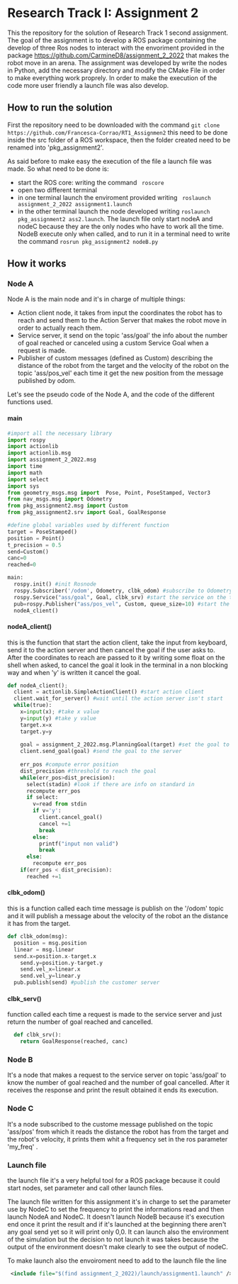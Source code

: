 Research Track I: Assignment 2
================================
This the repository for the solution of Research Track 1 second assignment.
The goal of the assignment is to develop a ROS package containing the develop of three Ros nodes to interact with the envoriment provided in the package https://github.com/CarmineD8/assignment_2_2022 that makes the robot move in an arena.
The assignment was developed by write the nodes in Python, add the necessary directory and modify the CMake File in order to make everything work proprely.
In order to make the execution of the code more user friendly a launch file was also develop.

How to run the solution
------------------------
First the repository need to be downloaded with the command
``` git clone https://github.com/Francesca-Corrao/RT1_Assignmen2 ```
this need to be done inside the src folder of a ROS workspace, then the folder created need to be renamed into 'pkg_assignment2'.

As said before to make easy the execution of the file a launch file was made. So what need to be done is:
* start the ROS core: writing the command  ``` roscore```
* open two different terminal
* in one terminal launch the enviroment provided writing ``` roslaunch assignment_2_2022 assignment1.launch```
* in the other terminal launch the node developed writing  ``` roslaunch pkg_assignment2 ass2.launch ```.
The launch file only start nodeA and nodeC because they are the only nodes who have to work all the time. 
NodeB execute only when called, and to run it in a terminal need to write the command ```rosrun pkg_assignment2 nodeB.py ```

How it works
-----------------

### Node A ###
Node A is the main node and it's in charge of multiple things:
* Action client node, it takes from input the coordinates the robot has to reach and send them to the Action Server that makes the robot move in order to actually reach them. 
* Service server, it send on the topic 'ass/goal' the info about the number of goal reached or canceled using a custom Service Goal when a request is made.
* Publisher of custom messages (defined as Custom) describing the distance of the robot from the target and the  velocity of the robot on the topic 'ass/pos_vel' each time it get the new position from the message published by odom.

Let's see the pseudo code of the Node A, and the code of the different functions used.

#### main ####
```python 
#import all the necessary library
import rospy
import actionlib
import actionlib.msg
import assignment_2_2022.msg
import time
import math
import select
import sys
from geometry_msgs.msg import  Pose, Point, PoseStamped, Vector3
from nav_msgs.msg import Odometry
from pkg_assignment2.msg import Custom
from pkg_assignment2.srv import Goal, GoalResponse

#define global variables used by different function
target = PoseStamped()
position = Point()
t_precision = 0.5
send=Custom()
canc=0
reached=0

main:
  rospy.init() #init Rosnode
  rospy.Subscriber('/odom', Odometry, clbk_odom) #subscribe to Odometry messages 
  rospy.Service("ass/goal", Goal, clbk_srv) #start the service on the topic 'ass/goal'
  pub=rospy.Publisher("ass/pos_vel", Custom, queue_size=10) #start the publish of Custom message on the topic 'ass/pos_vel'
  nodeA_client()
```
#### nodeA_client() ####
this is the function that start the action client, take the input from keyboard, send it to the action server and then cancel the goal if the user asks to.
After the coordinates to reach are passed to it by writing some float on the shell when asked, to cancel the goal it look in the terminal in a non blocking way and when 'y' is written it cancel the goal.
``` python 
def nodeA_client();
  client = actionlib.SimpleActionClient() #start action client
  client.wait_for_server() #wait until the action server isn't start
  while(true):
    x=input(x); #take x value
    y=input(y) #take y value
    target.x=x
    target.y=y
    
    goal = assignment_2_2022.msg.PlanningGoal(target) #set the goal to be the coordinates taken as input
    client.send_goal(goal) #send the goal to the server
    
    err_pos #compute error position
    dist_precision #threshold to reach the goal
    while(err_pos>dist_precision):
      select(stadin) #look if there are info on standard in
      recompute err_pos
      if select:
        v=read from stdin
        if v='y':
          client.cancel_goal()
          cancel +=1
          break
        else: 
          printf("input non valid")
          break
      else:
        recompute err_pos
    if(err_pos < dist_precision):
      reached +=1
```

#### clbk_odom() ####
this is a function called each time message is publish on the '/odom' topic and it will publish a message about the velocity of the robot an the distance it has from the target.
```python 
def clbk_odom(msg):
  position = msg.position
  linear = msg.linear
  send.x=position.x-target.x
	send.y=position.y-target.y
	send.vel_x=linear.x
	send.vel_y=linear.y
  pub.publish(send) #publish the customer server
```
#### clbk_serv() ####
function called each time a request is made to the service server and just return the number of goal reached and cancelled.
```python
  def clbk_srv():
    return GoalResponse(reached, canc)
```

### Node B ###
It's a node that makes a request to the service server on topic 'ass/goal' to know the number of goal reached and the number of goal cancelled. After it receives the response and print the result obtained it ends its execution.

### Node C ###
It's a node subscribed to the custome message published on the topic 'ass/pos' from which it reads the distance the robot has from the target and the robot's velocity, it prints them whit a frequency set in the ros parameter 'my_freq' .

### Launch file ###
the launch file it's a very helpful tool for a ROS package because it could start nodes, set parameter and call other launch files. 

The launch file written for this assignment it's in charge to set the parameter use by NodeC to set the frequency to print the informations read and then launch NodeA and NodeC.
It doesn't launch NodeB because it's execution end once it print the result and if it's launched at the beginning there aren't any goal send yet so it will print only 0,0.
It can launch also the environment of the simulation but the decision to not launch it was takes because the output of the environment doesn't make clearly to see the output of nodeC.

To make launch also the envoiroment need to add to the launch file the line
```xml
 <include file="$(find assignment_2_2022)/launch/assignment1.launch" />
```



